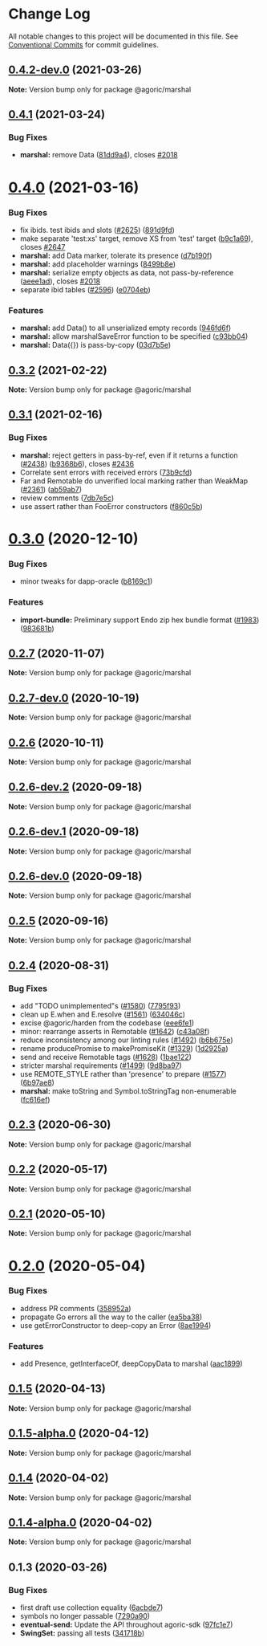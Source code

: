 # Change Log

All notable changes to this project will be documented in this file.
See [Conventional Commits](https://conventionalcommits.org) for commit guidelines.

## [0.4.2-dev.0](https://github.com/Agoric/agoric-sdk/compare/@agoric/marshal@0.4.1...@agoric/marshal@0.4.2-dev.0) (2021-03-26)

**Note:** Version bump only for package @agoric/marshal





## [0.4.1](https://github.com/Agoric/agoric-sdk/compare/@agoric/marshal@0.4.0...@agoric/marshal@0.4.1) (2021-03-24)


### Bug Fixes

* **marshal:** remove Data ([81dd9a4](https://github.com/Agoric/agoric-sdk/commit/81dd9a492bd70f63e71647a29356eb890063641d)), closes [#2018](https://github.com/Agoric/agoric-sdk/issues/2018)





# [0.4.0](https://github.com/Agoric/agoric-sdk/compare/@agoric/marshal@0.3.2...@agoric/marshal@0.4.0) (2021-03-16)


### Bug Fixes

* fix ibids. test ibids and slots ([#2625](https://github.com/Agoric/agoric-sdk/issues/2625)) ([891d9fd](https://github.com/Agoric/agoric-sdk/commit/891d9fd236ca86b63947384064b675c52e960abd))
* make separate 'test:xs' target, remove XS from 'test' target ([b9c1a69](https://github.com/Agoric/agoric-sdk/commit/b9c1a6987093fc8e09e8aba7acd2a1618413bac8)), closes [#2647](https://github.com/Agoric/agoric-sdk/issues/2647)
* **marshal:** add Data marker, tolerate its presence ([d7b190f](https://github.com/Agoric/agoric-sdk/commit/d7b190f340ba336bd0d76a2ca8ed4829f227be61))
* **marshal:** add placeholder warnings ([8499b8e](https://github.com/Agoric/agoric-sdk/commit/8499b8e4584f3ae155913f95614980a483c487e2))
* **marshal:** serialize empty objects as data, not pass-by-reference ([aeee1ad](https://github.com/Agoric/agoric-sdk/commit/aeee1adf561d44ed3bc738989be605b683b3b656)), closes [#2018](https://github.com/Agoric/agoric-sdk/issues/2018)
* separate ibid tables ([#2596](https://github.com/Agoric/agoric-sdk/issues/2596)) ([e0704eb](https://github.com/Agoric/agoric-sdk/commit/e0704eb640a54ceec11b39fc924488108cb10cee))


### Features

* **marshal:** add Data() to all unserialized empty records ([946fd6f](https://github.com/Agoric/agoric-sdk/commit/946fd6f1b811c55ee39668100755db24f1b52329))
* **marshal:** allow marshalSaveError function to be specified ([c93bb04](https://github.com/Agoric/agoric-sdk/commit/c93bb046aecf476dc9ccc537671a14f446b89ed4))
* **marshal:** Data({}) is pass-by-copy ([03d7b5e](https://github.com/Agoric/agoric-sdk/commit/03d7b5eed8ecd3f24725d6ea63919f4398d8a2f8))





## [0.3.2](https://github.com/Agoric/agoric-sdk/compare/@agoric/marshal@0.3.1...@agoric/marshal@0.3.2) (2021-02-22)

**Note:** Version bump only for package @agoric/marshal





## [0.3.1](https://github.com/Agoric/agoric-sdk/compare/@agoric/marshal@0.3.0...@agoric/marshal@0.3.1) (2021-02-16)


### Bug Fixes

* **marshal:** reject getters in pass-by-ref, even if it returns a function ([#2438](https://github.com/Agoric/agoric-sdk/issues/2438)) ([b9368b6](https://github.com/Agoric/agoric-sdk/commit/b9368b6ee16a5562a622551539eff2b8708f0fdd)), closes [#2436](https://github.com/Agoric/agoric-sdk/issues/2436)
* Correlate sent errors with received errors ([73b9cfd](https://github.com/Agoric/agoric-sdk/commit/73b9cfd33cf7842bdc105a79592028649cb1c92a))
* Far and Remotable do unverified local marking rather than WeakMap ([#2361](https://github.com/Agoric/agoric-sdk/issues/2361)) ([ab59ab7](https://github.com/Agoric/agoric-sdk/commit/ab59ab779341b9740827b7c4cca4680e7b7212b2))
* review comments ([7db7e5c](https://github.com/Agoric/agoric-sdk/commit/7db7e5c4c569dfedff8d748dd58893218b0a2458))
* use assert rather than FooError constructors ([f860c5b](https://github.com/Agoric/agoric-sdk/commit/f860c5bf5add165a08cb5bd543502857c3f57998))





# [0.3.0](https://github.com/Agoric/agoric-sdk/compare/@agoric/marshal@0.2.7...@agoric/marshal@0.3.0) (2020-12-10)


### Bug Fixes

* minor tweaks for dapp-oracle ([b8169c1](https://github.com/Agoric/agoric-sdk/commit/b8169c1f39bc0c0d7c07099df2ac23ee7df05733))


### Features

* **import-bundle:** Preliminary support Endo zip hex bundle format ([#1983](https://github.com/Agoric/agoric-sdk/issues/1983)) ([983681b](https://github.com/Agoric/agoric-sdk/commit/983681bfc4bf512b6bd90806ed9220cd4fefc13c))





## [0.2.7](https://github.com/Agoric/agoric-sdk/compare/@agoric/marshal@0.2.7-dev.0...@agoric/marshal@0.2.7) (2020-11-07)

**Note:** Version bump only for package @agoric/marshal





## [0.2.7-dev.0](https://github.com/Agoric/agoric-sdk/compare/@agoric/marshal@0.2.6...@agoric/marshal@0.2.7-dev.0) (2020-10-19)

**Note:** Version bump only for package @agoric/marshal





## [0.2.6](https://github.com/Agoric/agoric-sdk/compare/@agoric/marshal@0.2.6-dev.2...@agoric/marshal@0.2.6) (2020-10-11)

**Note:** Version bump only for package @agoric/marshal





## [0.2.6-dev.2](https://github.com/Agoric/agoric-sdk/compare/@agoric/marshal@0.2.6-dev.1...@agoric/marshal@0.2.6-dev.2) (2020-09-18)

**Note:** Version bump only for package @agoric/marshal





## [0.2.6-dev.1](https://github.com/Agoric/agoric-sdk/compare/@agoric/marshal@0.2.6-dev.0...@agoric/marshal@0.2.6-dev.1) (2020-09-18)

**Note:** Version bump only for package @agoric/marshal





## [0.2.6-dev.0](https://github.com/Agoric/agoric-sdk/compare/@agoric/marshal@0.2.5...@agoric/marshal@0.2.6-dev.0) (2020-09-18)

**Note:** Version bump only for package @agoric/marshal





## [0.2.5](https://github.com/Agoric/agoric-sdk/compare/@agoric/marshal@0.2.4...@agoric/marshal@0.2.5) (2020-09-16)

**Note:** Version bump only for package @agoric/marshal





## [0.2.4](https://github.com/Agoric/agoric-sdk/compare/@agoric/marshal@0.2.3...@agoric/marshal@0.2.4) (2020-08-31)


### Bug Fixes

* add "TODO unimplemented"s ([#1580](https://github.com/Agoric/agoric-sdk/issues/1580)) ([7795f93](https://github.com/Agoric/agoric-sdk/commit/7795f9302843a2c94d4a2f42cb22affe1e91d41d))
* clean up E.when and E.resolve ([#1561](https://github.com/Agoric/agoric-sdk/issues/1561)) ([634046c](https://github.com/Agoric/agoric-sdk/commit/634046c0fc541fc1db258105a75c7313b5668aa0))
* excise @agoric/harden from the codebase ([eee6fe1](https://github.com/Agoric/agoric-sdk/commit/eee6fe1153730dec52841c9eb4c056a8c5438b0f))
* minor: rearrange asserts in Remotable ([#1642](https://github.com/Agoric/agoric-sdk/issues/1642)) ([c43a08f](https://github.com/Agoric/agoric-sdk/commit/c43a08fb1733596172a7dc5ca89353d837033e23))
* reduce inconsistency among our linting rules ([#1492](https://github.com/Agoric/agoric-sdk/issues/1492)) ([b6b675e](https://github.com/Agoric/agoric-sdk/commit/b6b675e2de110e2af19cad784a66220cab21dacf))
* rename producePromise to makePromiseKit ([#1329](https://github.com/Agoric/agoric-sdk/issues/1329)) ([1d2925a](https://github.com/Agoric/agoric-sdk/commit/1d2925ad640cce7b419751027b44737bd46a6d59))
* send and receive Remotable tags ([#1628](https://github.com/Agoric/agoric-sdk/issues/1628)) ([1bae122](https://github.com/Agoric/agoric-sdk/commit/1bae1220c2c35f48f279cb3aeab6012bce8ddb5a))
* stricter marshal requirements ([#1499](https://github.com/Agoric/agoric-sdk/issues/1499)) ([9d8ba97](https://github.com/Agoric/agoric-sdk/commit/9d8ba9763defb290de71668d08faa8619200d117))
* use REMOTE_STYLE rather than 'presence' to prepare ([#1577](https://github.com/Agoric/agoric-sdk/issues/1577)) ([6b97ae8](https://github.com/Agoric/agoric-sdk/commit/6b97ae8670303631313a65d12393d7ad226b941d))
* **marshal:** make toString and Symbol.toStringTag non-enumerable ([fc616ef](https://github.com/Agoric/agoric-sdk/commit/fc616eff1c3f61cd96e24644eeb76d8f8469a05c))





## [0.2.3](https://github.com/Agoric/agoric-sdk/compare/@agoric/marshal@0.2.2...@agoric/marshal@0.2.3) (2020-06-30)

**Note:** Version bump only for package @agoric/marshal





## [0.2.2](https://github.com/Agoric/agoric-sdk/compare/@agoric/marshal@0.2.1...@agoric/marshal@0.2.2) (2020-05-17)

**Note:** Version bump only for package @agoric/marshal





## [0.2.1](https://github.com/Agoric/agoric-sdk/compare/@agoric/marshal@0.2.0...@agoric/marshal@0.2.1) (2020-05-10)

**Note:** Version bump only for package @agoric/marshal





# [0.2.0](https://github.com/Agoric/agoric-sdk/compare/@agoric/marshal@0.1.5...@agoric/marshal@0.2.0) (2020-05-04)


### Bug Fixes

* address PR comments ([358952a](https://github.com/Agoric/agoric-sdk/commit/358952ab0f85ec9969a206a716fa91aa8b56c1e2))
* propagate Go errors all the way to the caller ([ea5ba38](https://github.com/Agoric/agoric-sdk/commit/ea5ba381e4e510bb9c9053bfb681e778f782a801))
* use getErrorConstructor to deep-copy an Error ([8ae1994](https://github.com/Agoric/agoric-sdk/commit/8ae1994f8ad9ee6dda34643b6323ed8422751115))


### Features

* add Presence, getInterfaceOf, deepCopyData to marshal ([aac1899](https://github.com/Agoric/agoric-sdk/commit/aac1899b6cefc4241af04911a92ffc50fbac3429))





## [0.1.5](https://github.com/Agoric/agoric-sdk/compare/@agoric/marshal@0.1.5-alpha.0...@agoric/marshal@0.1.5) (2020-04-13)

**Note:** Version bump only for package @agoric/marshal





## [0.1.5-alpha.0](https://github.com/Agoric/agoric-sdk/compare/@agoric/marshal@0.1.4...@agoric/marshal@0.1.5-alpha.0) (2020-04-12)

**Note:** Version bump only for package @agoric/marshal





## [0.1.4](https://github.com/Agoric/agoric-sdk/compare/@agoric/marshal@0.1.4-alpha.0...@agoric/marshal@0.1.4) (2020-04-02)

**Note:** Version bump only for package @agoric/marshal





## [0.1.4-alpha.0](https://github.com/Agoric/agoric-sdk/compare/@agoric/marshal@0.1.3...@agoric/marshal@0.1.4-alpha.0) (2020-04-02)

**Note:** Version bump only for package @agoric/marshal





## 0.1.3 (2020-03-26)


### Bug Fixes

* first draft use collection equality ([6acbde7](https://github.com/Agoric/marshal/commit/6acbde71ec82101ec8da9eaafc729bab1fdd6df9))
* symbols no longer passable ([7290a90](https://github.com/Agoric/marshal/commit/7290a90444f70d2a9a2f5c1e2782d18bea00039d))
* **eventual-send:** Update the API throughout agoric-sdk ([97fc1e7](https://github.com/Agoric/marshal/commit/97fc1e748d8e3955b29baf0e04bfa788d56dad9f))
* **SwingSet:** passing all tests ([341718b](https://github.com/Agoric/marshal/commit/341718be335e16b58aa5e648b51a731ea065c1d6))
